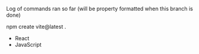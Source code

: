 Log of commands ran so far (will be property formatted when this branch is done)

npm create vite@latest .

- React
- JavaScript
